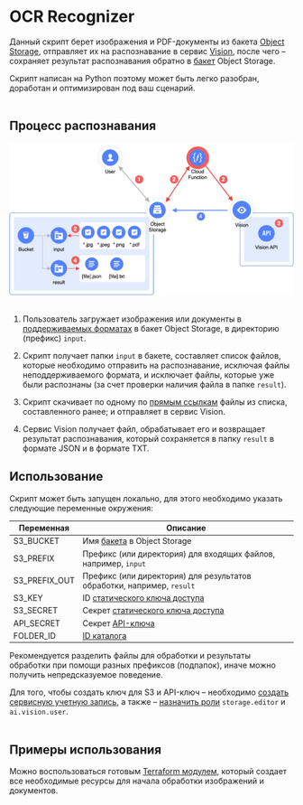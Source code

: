# OCR Recognizer 

Данный скрипт берет изображения и PDF-документы из бакета [Object Storage](https://cloud.yandex.ru/services/storage), отправляет их на распознавание в сервис [Vision](https://cloud.yandex.ru/services/vision), после чего – сохраняет результат распознавания обратно в [бакет](https://cloud.yandex.ru/docs/storage/concepts/bucket) Object Storage.

Скрипт написан на Python поэтому может быть легко разобран, доработан и оптимизирован под ваш сценарий.
<br><br>

## Процесс распознавания

<img src="img/diag-1a.jpg" width="600px" alt="Процесс распознавания длинных аудио файлов" />
<br><br>

1. Пользователь загружает изображения или документы в [поддерживаемых форматах](https://cloud.yandex.ru/docs/vision/concepts/ocr/#image-requirements) в бакет Object Storage, в директорию (префикс) `input`. 

2. Скрипт получает папки `input` в бакете, составляет список файлов, которые необходимо отправить на распознавание, исключая файлы неподдерживаемого формата, и исключает файлы, которые уже были распознаны (за счет проверки наличия файла в папке `result`). 

3. Скрипт скачивает по одному по [прямым ссылкам](https://cloud.yandex.ru/docs/storage/concepts/pre-signed-urls) файлы из списка, составленного ранее; и отправляет в сервис Vision.

4. Сервис Vision получает файл, обрабатывает его и возвращает результат распознавания, который сохраняется в папку `result` в формате JSON и в формате TXT.

## Использование

Скрипт может быть запущен локально, для этого необходимо указать следующие переменные окружения:

| Переменная        | Описание 
| -------------     | ------------- 
| S3_BUCKET         | Имя [бакета](https://cloud.yandex.ru/docs/storage/concepts/bucket) в Object Storage
| S3_PREFIX         | Префикс (или директория) для входящих файлов, например, `input`
| S3_PREFIX_OUT     | Префикс (или директория) для результатов обработки, например, `result`
| S3_KEY            | ID [статического ключа доступа](https://cloud.yandex.ru/docs/iam/operations/sa/create-access-key)
| S3_SECRET         | Секрет [статического ключа доступа](https://cloud.yandex.ru/docs/iam/operations/sa/create-access-key)
| API_SECRET        | Секрет [API-ключа](https://cloud.yandex.ru/docs/iam/operations/api-key/create)
| FOLDER_ID         | [ID каталога](https://cloud.yandex.ru/docs/resource-manager/operations/folder/get-id)

Рекомендуется разделить файлы для обработки и результаты обработки при помощи разных префиксов (подпапок), иначе можно получить непредсказуемое поведение.

Для того, чтобы создать ключ для S3 и API-ключ – необходимо [создать сервисную учетную запись](https://cloud.yandex.ru/docs/iam/operations/sa/create), а также – [назначить роли](https://cloud.yandex.ru/docs/iam/operations/sa/assign-role-for-sa) `storage.editor` и `ai.vision.user`.
<br><br>

## Примеры использования

Можно воспользоваться готовым [Terraform модулем](examples/ocr-function), который создает все необходимые ресурсы для начала обработки изображений и документов.